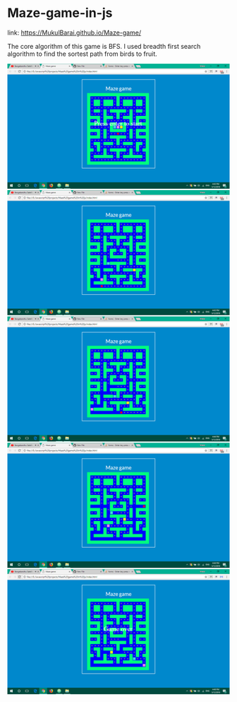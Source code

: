 # Maze-game-in-js

link: https://MukulBarai.github.io/Maze-game/

The core algorithm of this game is BFS. I used breadth first search 
algorithm to find the sortest path from birds to fruit.

<img src="images/Screenshot(48).png">
<img src="images/Screenshot(49).png">
<img src="images/Screenshot(50).png">
<img src="images/Screenshot(51).png">
<img src="images/Screenshot(53).png">

